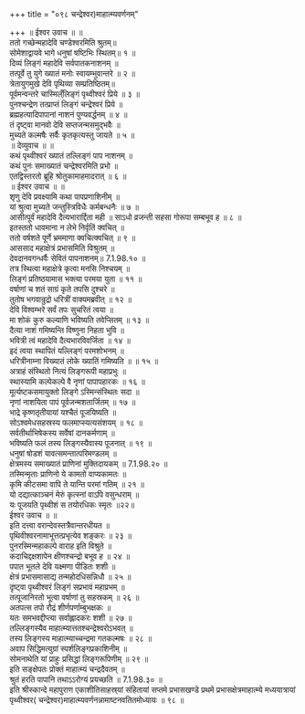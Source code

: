 +++
title = "०९८ चन्द्रेश्वर)माहात्म्यवर्णनम्"

+++
॥ ईश्वर उवाच ॥ ॥  
ततो गच्छेन्महादेवि चण्डेश्वरमिति श्रुतम्॥  
सोमेशाद्वायवे भागे धनुषां षष्टिभिः स्थितम्॥ १ ॥  
दिव्यं लिङ्गं महादेवि सर्वपातकनाशनम् ॥  
तत्पूर्वे तु युगे ख्यातं मनोः स्वायम्भुवान्तरे ॥ २ ॥  
त्रेतायुगमुखे देवि पृथिव्या सम्प्रतिष्ठितम्॥  
पूर्वमन्वन्तरे चास्मिल्ँलिङ्गं पृथ्वीश्वरं प्रिये ॥ ३ ॥  
पुनश्चन्द्रेण तत्प्राप्तं लिङ्गं चन्द्रेश्वरं प्रिये ॥  
ब्रह्महत्यादिपापानां नाशनं पुण्यवर्द्धनम् ॥ ४ ॥  
तं दृष्ट्वा मानवो देवि सप्तजन्मसमुद्भवैः ॥  
मुच्यते कल्मषैः सर्वैः कृतकृत्यस्तु जायते ॥ ५ ॥  
॥ देव्युवाच ॥ ॥  
कथं पृथ्वीश्वरं ख्यातं तल्लिङ्गं पाप नाशनम् ॥  
कथं पुनः समाख्यातं चन्द्रेश्वरमिति प्रभो ॥  
एतद्विस्तरतो ब्रूहि श्रोतुकामाहमादरात् ॥ ६ ॥  
॥ ईश्वर उवाच ॥ ॥  
शृणु देवि प्रवक्ष्यामि कथा पापप्रणाशिनीम् ॥  
यां श्रुत्वा मुच्यते जन्तुस्त्रिविधैः कर्मबन्धनैः ॥ ७ ॥  
आसीत्पूर्वं महादेवि दैत्यभारार्द्दिता मही ॥ साऽधो व्रजन्ती सहसा गोरूपा सम्बभूव ह ॥ ८ ॥  
इतस्ततो धावमाना न लेभे निर्वृतिं क्वचित् ॥  
ततो वर्षशते पूर्णे भ्रममाणा क्वचित्क्वचित् ॥ ९ ॥  
आससाद महाक्षेत्रं प्रभासमिति विश्रुतम् ॥  
देवदानवगन्धर्वैः सेवितं पापनाशनम्॥ 7.1.98.१० ॥  
तत्र स्थित्वा महाक्षेत्रे कृत्वा मनसि निश्चयम् ॥  
लिङ्गं प्रतिष्ठयामास भक्त्या परमया युता ॥ ११ ॥  
वर्षाणां च शतं साग्रं कृते तपसि दुश्चरे ॥  
तुतोष भगवान्रुद्रो धरित्रीं वाक्यमब्रवीत् ॥ १२ ॥  
देवि विश्वम्भरे सर्वं तपः सुचरितं त्वया ॥  
मा शोकं कुरु कल्याणि भविष्यति तवेप्सितम् ॥ १३ ॥  
दैत्या नाशं गमिष्यन्ति विष्णुना निहता भुवि ॥  
भवित्री त्वं महादेवि दैत्यभारविवर्जिता ॥ १४ ॥  
इदं त्वया स्थापितं यल्लिङ्गं परमशोभनम् ॥  
धरित्रीनाम्ना विख्यातं लोके ख्यातिं गमिष्यति ॥ ॥ १५ ॥  
अत्राहं संस्थितो नित्यं लिङ्गरूपी महाप्रभुः ॥  
स्थास्यामि कल्पेकल्पे वै नृणां पापापहारकः ॥ १६ ॥  
मूर्त्यष्टकसमायुक्तो लिङ्गे ऽस्मिन्संस्थितः सदा ॥  
नृणां नाशयिता पापं पूर्वजन्मशतार्जितम् ॥ १७ ॥  
भाद्रे कृष्णतृतीयायां यश्चैतं पूजयिष्यति ॥  
सोऽश्वमेधसहस्रस्य फलमाप्स्यत्यसंशयम् ॥ १८ ॥  
सर्वतीर्थाभिषेकस्य सर्वेषां दानकर्मणाम् ॥  
भविष्यति फलं तस्य लिङ्गस्यैवास्य पूजनात् ॥ १९ ॥  
धनुषां षोडशं यावत्समन्तात्परिमण्डलम् ॥  
क्षेत्रमस्य समाख्यातं प्राणिनां मुक्तिदायकम् ॥ 7.1.98.२० ॥  
तस्मिन्मृताः प्राणिनो ये कामतो वाप्यकामतः ॥  
कृमि कीटसमा वापि ते यान्ति परमां गतिम् ॥ २१ ॥  
यो दद्यात्काञ्चनं मेरुं कृत्स्नां वाऽपि वसुन्धराम् ॥  
यः पूजयति पृथ्वीशं स तयोरधिकः स्मृतः ॥२२॥  
ईश्वर उवाच ॥ ॥  
इति दत्त्वा वरान्देवस्तत्रैवान्तरधीयत ॥  
पृथिवीश्वरनामाभूत्तत्प्रभृत्येव शङ्करः ॥ २३ ॥  
पुनरस्मिन्महाकल्पे वाराह इति विश्रुते ॥  
कदाचिद्दक्षशापेन क्षीणश्चन्द्रो बभूव ह ॥ २४ ॥  
पपात भूतले देवि यक्ष्मणा पीडितः शशी ॥  
क्षेत्रं प्रभासमासाद्य तन्महोदधिसन्निधौ ॥ २५ ॥  
दृष्ट्वा पृथ्वीश्वरं लिङ्गं सप्रभावं महाप्रभम् ॥  
तत्पूजानिरतो भूत्वा वर्षाणां तु सहस्रकम् ॥ २६ ॥  
अतपत्स तपो रौद्रं शीर्णपर्णाम्बुभक्षकः ॥  
यतः समभवद्दीप्त्या सर्वाह्लादकरः शशी ॥ २७ ॥  
तल्लिङ्गस्यैव माहात्म्यात्ततश्चन्द्रेश्वरोऽभवत् ॥  
तस्य लिङ्गस्य माहात्म्याच्चन्द्रमा गतकल्मषः ॥ २८ ॥  
अवाप सिद्धिमत्युग्रां स्पर्शलिङ्गप्रकाशिनीम् ॥  
सोमनाथेति यां प्राहुः प्रसिद्धां लिङ्गरूपिणीम् ॥ २९ ॥  
इति सङ्क्षेपतः प्रोक्तं माहात्म्यं चन्द्रदैवतम् ॥  
श्रुतं हरति पापानि तथाऽऽरोग्यं प्रयच्छति ॥ 7.1.98.३० ॥  
इति श्रीस्कान्दे महापुराण एकाशीतिसाहस्र्यां संहितायां सप्तमे प्रभासखण्डे प्रथमे प्रभासक्षेत्रमाहात्म्ये मध्ययात्रायां पृथ्वीश्वर( चन्द्रेश्वर)माहात्म्यवर्णनन्नामाष्टनवतितमोध्यायः ॥ ९८ ॥
